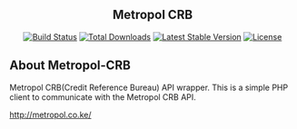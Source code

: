 <h2 align="center">Metropol CRB</h2>

<p align="center">
<a href="https://travis-ci.org/ngugijames/metropol"><img src="https://travis-ci.org/ngugijames/metropol.svg" alt="Build Status"></a>
<a href="https://packagist.org/packages/ngugijames/metropol"><img src="https://poser.pugx.org/ngugijames/metropol-crb/d/total.svg" alt="Total Downloads"></a>
<a href="https://packagist.org/packages/ngugijames/metropol"><img src="https://poser.pugx.org/ngugijames/metropol-crb/v/stable.svg" alt="Latest Stable Version"></a>
<a href="https://packagist.org/packages/ngugijames/metropol"><img src="https://poser.pugx.org/ngugijames/metropol-crb/license.svg" alt="License"></a>
</p>

## About Metropol-CRB
Metropol CRB(Credit Reference Bureau) API wrapper. 
This is a simple PHP client to communicate with the Metropol CRB API.

http://metropol.co.ke/
